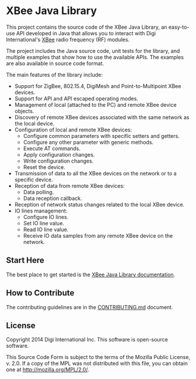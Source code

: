 XBee Java Library
=================

This project contains the source code of the XBee Java Library, an easy-to-use 
API developed in Java that allows you to interact with Digi International's
[XBee](http://www.digi.com/xbee/) radio frequency (RF) modules.

The project includes the Java source code, unit tests for the library, and 
multiple examples that show how to use the available APIs. The examples are
also available in source code format.

The main features of the library include:

* Support for ZigBee, 802.15.4, DigiMesh and Point-to-Multipoint XBee devices.
* Support for API and API escaped operating modes.
* Management of local (attached to the PC) and remote XBee device objects.
* Discovery of remote XBee devices associated with the same network as the 
local device.
* Configuration of local and remote XBee devices:
  * Configure common parameters with specific setters and getters.
  * Configure any other parameter with generic methods.
  * Execute AT commands.
  * Apply configuration changes.
  * Write configuration changes.
  * Reset the device.
* Transmission of data to all the XBee devices on the network or to a specific 
device.
* Reception of data from remote XBee devices:
  * Data polling.
  * Data reception callback.
* Reception of network status changes related to the local XBee device.
* IO lines management:
  * Configure IO lines.
  * Set IO line value.
  * Read IO line value.
  * Receive IO data samples from any remote XBee device on the network.


Start Here
----------
The best place to get started is the 
[XBee Java Library documentation](http://docs.digi.com/display/XBJLIB).


How to Contribute
-----------------
The contributing guidelines are in the 
[CONTRIBUTING.md](https://github.com/digidotcom/XBeeJavaLibrary/blob/master/CONTRIBUTING.md) 
document.


License
-------
Copyright 2014 Digi International Inc. This software is open-source software. 

This Source Code Form is subject to the terms of the Mozilla Public
License, v. 2.0. If a copy of the MPL was not distributed with this file,
you can obtain one at http://mozilla.org/MPL/2.0/.
